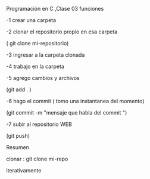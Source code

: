 Programación en C ,Clase 03 funciones

-1 crear una carpeta

-2 clonar el repositorio propio en esa carpeta

( git clone mi-repositorio)

-3 ingresar a la carpeta clonada

-4 trabajo en la carpeta

-5 agrego cambios y archivos

(git add . )

-6 hago el commit ( tomo una instantanea del momento)

(git commit -m "mensaje que habla del commit ")

-7 subir al repositorio WEB

(git push)

Resumen

clonar : git clone mi-repo

iterativamente
